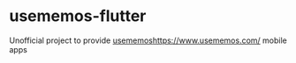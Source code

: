 # usememos-flutter

Unofficial project to provide [usememos](https://www.usememos.com/)https://www.usememos.com/ mobile apps

